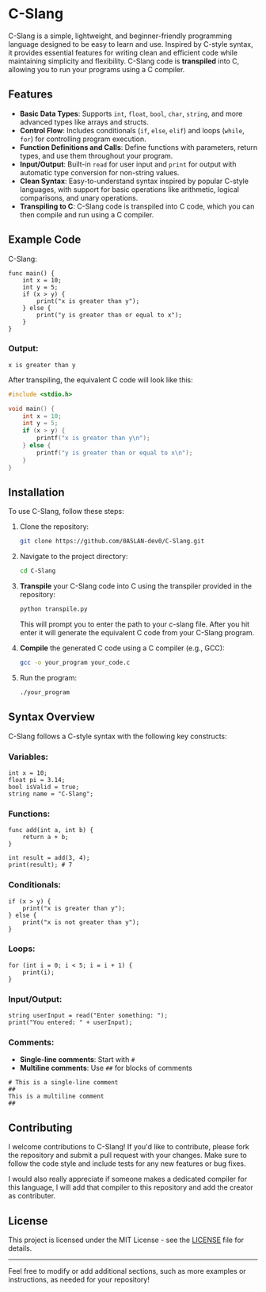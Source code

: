 # C-Slang

C-Slang is a simple, lightweight, and beginner-friendly programming language designed to be easy to learn and use. Inspired by C-style syntax, it provides essential features for writing clean and efficient code while maintaining simplicity and flexibility. C-Slang code is **transpiled** into C, allowing you to run your programs using a C compiler.

## Features
- **Basic Data Types**: Supports `int`, `float`, `bool`, `char`, `string`, and more advanced types like arrays and structs.
- **Control Flow**: Includes conditionals (`if`, `else`, `elif`) and loops (`while`, `for`) for controlling program execution.
- **Function Definitions and Calls**: Define functions with parameters, return types, and use them throughout your program.
- **Input/Output**: Built-in `read` for user input and `print` for output with automatic type conversion for non-string values.
- **Clean Syntax**: Easy-to-understand syntax inspired by popular C-style languages, with support for basic operations like arithmetic, logical comparisons, and unary operations.
- **Transpiling to C**: C-Slang code is transpiled into C code, which you can then compile and run using a C compiler.

## Example Code

C-Slang:

```cslang
func main() {
    int x = 10;
    int y = 5;
    if (x > y) {
        print("x is greater than y");
    } else {
        print("y is greater than or equal to x");
    }
}
````

### Output:

```
x is greater than y
```

After transpiling, the equivalent C code will look like this:

```c
#include <stdio.h>

void main() {
    int x = 10;
    int y = 5;
    if (x > y) {
        printf("x is greater than y\n");
    } else {
        printf("y is greater than or equal to x\n");
    }
}
```

## Installation

To use C-Slang, follow these steps:

1. Clone the repository:

   ```bash
   git clone https://github.com/0ASLAN-dev0/C-Slang.git
   ```

2. Navigate to the project directory:

   ```bash
   cd C-Slang
   ```

3. **Transpile** your C-Slang code into C using the transpiler provided in the repository:

   ```bash
   python transpile.py
   ```

   This will prompt you to enter the path to your c-slang file. After you hit enter it will generate the equivalent C code from your C-Slang program.

4. **Compile** the generated C code using a C compiler (e.g., GCC):

   ```bash
   gcc -o your_program your_code.c
   ```

5. Run the program:

   ```bash
   ./your_program
   ```

## Syntax Overview

C-Slang follows a C-style syntax with the following key constructs:

### Variables:

```cslang
int x = 10;
float pi = 3.14;
bool isValid = true;
string name = "C-Slang";
```

### Functions:

```cslang
func add(int a, int b) {
    return a + b;
}

int result = add(3, 4);
print(result); # 7
```

### Conditionals:

```cslang
if (x > y) {
    print("x is greater than y");
} else {
    print("x is not greater than y");
}
```

### Loops:

```cslang
for (int i = 0; i < 5; i = i + 1) {
    print(i);
}
```

### Input/Output:

```cslang
string userInput = read("Enter something: ");
print("You entered: " + userInput);
```

### Comments:

* **Single-line comments**: Start with `#`
* **Multiline comments**: Use `##` for blocks of comments

```cslang
# This is a single-line comment
##
This is a multiline comment
##
```

## Contributing

I welcome contributions to C-Slang! If you'd like to contribute, please fork the repository and submit a pull request with your changes. Make sure to follow the code style and include tests for any new features or bug fixes.


I would also really appreciate if someone makes a dedicated compiler for this language, I will add that compiler to this repository and add the creator as contributer.

## License

This project is licensed under the MIT License - see the [LICENSE](LICENSE) file for details.

---

Feel free to modify or add additional sections, such as more examples or instructions, as needed for your repository!

